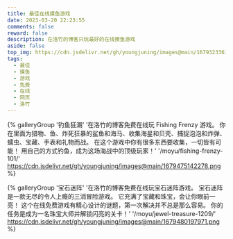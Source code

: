 ```yaml
---
title: 最佳在线摸鱼游戏
date: 2023-03-20 22:23:55
comments: false
reward: false
description: 在洛竹的博客只玩最好的在线摸鱼游戏
aside: false
top_img: https://cdn.jsdelivr.net/gh/youngjuning/images@main/1679323361681.png
tags:
  - 最佳
  - 摸鱼
  - 游戏
  - 免费
  - 在线
  - 网页
  - 洛竹
---
```


{% galleryGroup '钓鱼狂潮' '在洛竹的博客免费在线玩 Fishing Frenzy 游戏。 你在里面为猎物、鱼、炸死狂暴的鲨鱼和海马、收集海星和贝壳、捕捉泡泡和炸弹、蠕虫、宝藏、手表和礼物而战。 在这个游戏中你有很多东西要收集，一切皆有可能！ 用自己的方式钓鱼，成为这场海战中的顶级玩家！' '/moyu/fishing-frenzy-101/' https://cdn.jsdelivr.net/gh/youngjuning/images@main/1679475142278.png %}

{% galleryGroup '宝石迷阵' '在洛竹的博客免费在线玩宝石迷阵游戏。 宝石迷阵是一款无尽的令人上瘾的三消冒险游戏。 它充满了宝藏和珠宝，会让你眼前一亮！ 这个在线免费游戏有精心设计的谜题，第一次解决并不总是那么容易。 你的任务是成为一名珠宝大师并解锁闪亮的关卡！' '/moyu/jewel-treasure-1209/' https://cdn.jsdelivr.net/gh/youngjuning/images@main/1679480197971.png %}
